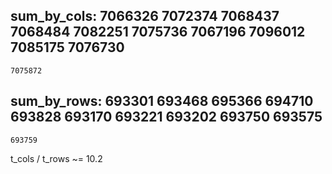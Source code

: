 sum_by_cols:
	7066326
	7072374
	7068437
	7068484
	7082251
	7075736
	7067196
	7096012
	7085175
	7076730
---------------
	7075872

sum_by_rows:
	693301
	693468
	695366
	694710
	693828
	693170
	693221
	693202
	693750
	693575
--------------
	693759

t_cols / t_rows ~= 10.2
